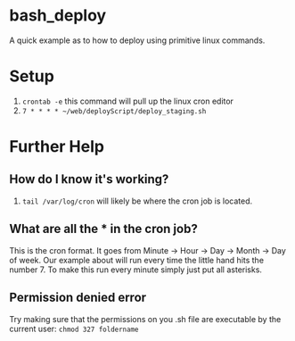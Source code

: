 # bash_deploy
A quick example as to how to deploy using primitive linux commands. 

# Setup

1. `crontab -e` this command will pull up the linux cron editor
2. ```7 * * * * ~/web/deployScript/deploy_staging.sh```

# Further Help

## How do I know it's working?
1. `tail /var/log/cron` will likely be where the cron job is located. 

## What are all the * in the cron job?
This is the cron format. It goes from Minute -> Hour -> Day -> Month -> Day of week. Our example about will run every time the little hand hits the number 7. To make this run every minute simply just put all asterisks. 

## Permission denied error
Try making sure that the permissions on you .sh file are executable by the current user: `chmod 327 foldername` 
